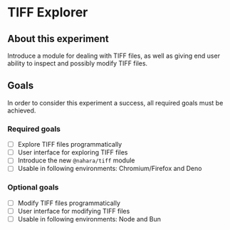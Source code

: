 # TIFF Explorer
## About this experiment
Introduce a module for dealing with TIFF files, as well as giving end user ability to inspect and possibly modify TIFF
files.

## Goals
In order to consider this experiment a success, all required goals must be achieved.

### Required goals
- [ ] Explore TIFF files programmatically
- [ ] User interface for exploring TIFF files
- [ ] Introduce the new `@nahara/tiff` module
- [ ] Usable in following environments: Chromium/Firefox and Deno

### Optional goals
- [ ] Modify TIFF files programmatically
- [ ] User interface for modifying TIFF files
- [ ] Usable in following environments: Node and Bun